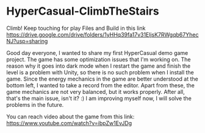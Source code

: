 # HyperCasual-ClimbTheStairs
 Climb!
Keep touching for play
Files and Build in this link https://drive.google.com/drive/folders/1yHHq39fa17v31EljsK7RWgqb67YhecNJ?usp=sharing

Good day everyone, I wanted to share my first HyperCasual demo game project. The game has some optimization issues that I'm working on. The reason why it goes into dark mode when I restart the game and finish the level is a problem with Unity, so there is no such problem when I install the game. Since the energy mechanics in the game are better understood at the bottom left, I wanted to take a record from the editor. Apart from these, the game mechanics are not very balanced, but it works properly. After all, that's the main issue, isn't it? :) I am improving myself now, I will solve the problems in the future.

You can reach video about the game from this link: https://www.youtube.com/watch?v=ibpZw1EvJDg
